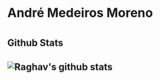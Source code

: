 <h1>André Medeiros Moreno<h1>

<h2>Github Stats<h2>
<img alt="Raghav's github stats" src="https://github-readme-stats.vercel.app/api?username=andremmoreno&&show_icons=true_color=fff&icon_color=79ff97&text_color=9f9f9f&bg_color=151515">

<!--
**andremmoreno/andremmoreno** is a ✨ _special_ ✨ repository because its `README.md` (this file) appears on your GitHub profile.

Here are some ideas to get you started:

- 🔭 I’m currently working on ...
- 🌱 I’m currently learning ...
- 👯 I’m looking to collaborate on ...
- 🤔 I’m looking for help with ...
- 💬 Ask me about ...
- 📫 How to reach me: ...
- 😄 Pronouns: ...
- ⚡ Fun fact: ...
-->
